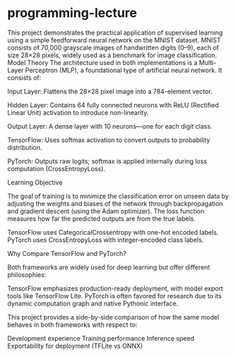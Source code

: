 # programming-lecture

This project demonstrates the practical application of supervised learning using a simple feedforward neural network on the MNIST dataset. MNIST consists of 70,000 grayscale images of handwritten digits (0–9), each of size 28×28 pixels, widely used as a benchmark for image classification.
 Model Theory
The architecture used in both implementations is a Multi-Layer Perceptron (MLP), a foundational type of artificial neural network. It consists of:

Input Layer: Flattens the 28×28 pixel image into a 784-element vector.

Hidden Layer: Contains 64 fully connected neurons with ReLU (Rectified Linear Unit) activation to introduce non-linearity.

Output Layer: A dense layer with 10 neurons—one for each digit class.

TensorFlow: Uses softmax activation to convert outputs to probability distribution.

PyTorch: Outputs raw logits; softmax is applied internally during loss computation (CrossEntropyLoss).

Learning Objective

The goal of training is to minimize the classification error on unseen data by adjusting the weights and biases of the network through backpropagation and gradient descent (using the Adam optimizer). The loss function measures how far the predicted outputs are from the true labels.

TensorFlow uses CategoricalCrossentropy with one-hot encoded labels.
PyTorch uses CrossEntropyLoss with integer-encoded class labels.

Why Compare TensorFlow and PyTorch?

Both frameworks are widely used for deep learning but offer different philosophies:

TensorFlow emphasizes production-ready deployment, with model export tools like TensorFlow Lite.
PyTorch is often favored for research due to its dynamic computation graph and native Pythonic interface.

This project provides a side-by-side comparison of how the same model behaves in both frameworks with respect to:

Development experience
Training performance
Inference speed
Exportability for deployment (TFLite vs ONNX)
